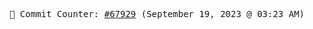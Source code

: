 <p align="center">
    <samp>
        📮 Commit Counter: <a href="https://github.com/Javascript-void0/Javascript-void0/commits/main">#67929</a> (September 19, 2023 @ 03:23 AM)
    </samp>
</p>
